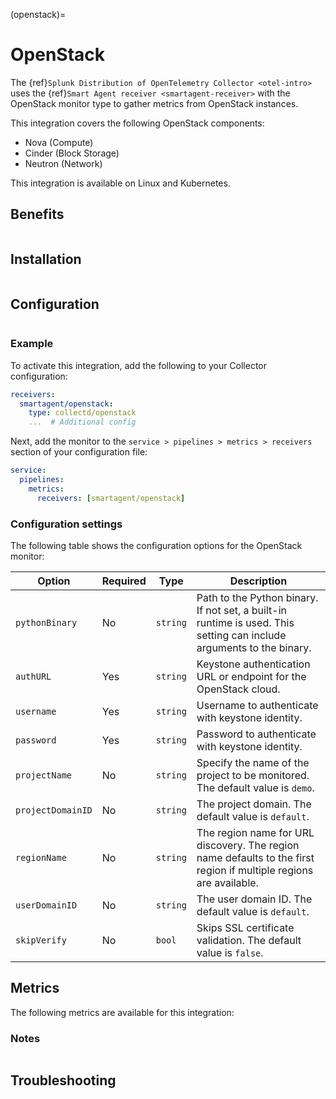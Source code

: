 (openstack)=

# OpenStack

<meta name="description" content="Use this Splunk Observability Cloud integration for the OpenStack monitor, based on the Python plugin. See benefits, install, configuration, and metrics">

The {ref}`Splunk Distribution of OpenTelemetry Collector <otel-intro>` uses the {ref}`Smart Agent receiver <smartagent-receiver>` with the OpenStack monitor type to gather metrics from OpenStack instances.

This integration covers the following OpenStack components:

* Nova (Compute)
* Cinder (Block Storage)
* Neutron (Network)

This integration is available on Linux and Kubernetes. 

## Benefits

```{include} /_includes/benefits.md
```

## Installation

```{include} /_includes/collector-installation-linux.md
```

## Configuration

```{include} /_includes/configuration.md
```

### Example

To activate this integration, add the following to your Collector configuration:

```yaml
receivers:
  smartagent/openstack:
    type: collectd/openstack
    ...  # Additional config
```

Next, add the monitor to the `service > pipelines > metrics > receivers` section of your configuration file:

```yaml
service:
  pipelines:
    metrics:
      receivers: [smartagent/openstack]
```

### Configuration settings

The following table shows the configuration options for the OpenStack monitor:

| Option | Required | Type | Description |
| --- | --- | --- | --- |
| `pythonBinary` | No | `string` | Path to the Python binary. If not set, a built-in runtime is used. This setting can include arguments to the binary. |
| `authURL` | Yes | `string` | Keystone authentication URL or endpoint for the OpenStack cloud. |
| `username` | Yes | `string` | Username to authenticate with keystone identity. |
| `password` | Yes | `string` | Password to authenticate with keystone identity. |
| `projectName` | No | `string` | Specify the name of the project to be monitored. The default value is `demo`. |
| `projectDomainID` | No | `string` | The project domain. The default value is `default`. |
| `regionName` | No | `string` | The region name for URL discovery. The region name defaults to the first region if multiple regions are available. |
| `userDomainID` | No | `string` | The user domain ID. The default value is `default`. |
| `skipVerify` | No | `bool` | Skips SSL certificate validation. The default value is `false`. |

## Metrics

The following metrics are available for this integration:

<div class="metrics-yaml" url="https://raw.githubusercontent.com/signalfx/splunk-otel-collector/main/internal/signalfx-agent/pkg/monitors/collectd/openstack/metadata.yaml"></div>

### Notes

```{include} /_includes/metric-defs.md
```

## Troubleshooting

```{include} /_includes/troubleshooting.md
```
